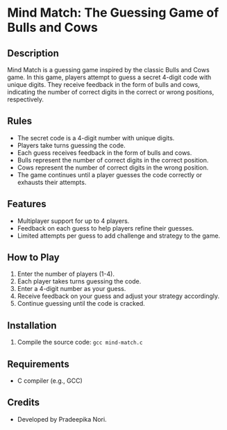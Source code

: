 # Mind Match: The Guessing Game of Bulls and Cows

## Description
Mind Match is a guessing game inspired by the classic Bulls and Cows game. In this game, players attempt to guess a secret 4-digit code with unique digits. They receive feedback in the form of bulls and cows, indicating the number of correct digits in the correct or wrong positions, respectively.

## Rules
- The secret code is a 4-digit number with unique digits.
- Players take turns guessing the code.
- Each guess receives feedback in the form of bulls and cows.
- Bulls represent the number of correct digits in the correct position.
- Cows represent the number of correct digits in the wrong position.
- The game continues until a player guesses the code correctly or exhausts their attempts.

## Features
- Multiplayer support for up to 4 players.
- Feedback on each guess to help players refine their guesses.
- Limited attempts per guess to add challenge and strategy to the game.

## How to Play
1. Enter the number of players (1-4).
2. Each player takes turns guessing the code.
3. Enter a 4-digit number as your guess.
4. Receive feedback on your guess and adjust your strategy accordingly.
5. Continue guessing until the code is cracked.

## Installation
1. Compile the source code: `gcc mind-match.c`

## Requirements
- C compiler (e.g., GCC)

## Credits
- Developed by Pradeepika Nori.

